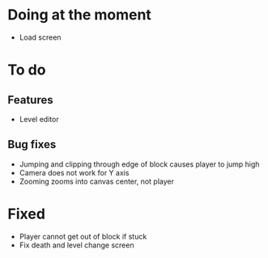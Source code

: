 # Doing at the moment
- Load screen

# To do

## Features
- Level editor

## Bug fixes
- Jumping and clipping through edge of block causes player to jump high
- Camera does not work for Y axis
- Zooming zooms into canvas center, not player

# Fixed
- Player cannot get out of block if stuck
- Fix death and level change screen